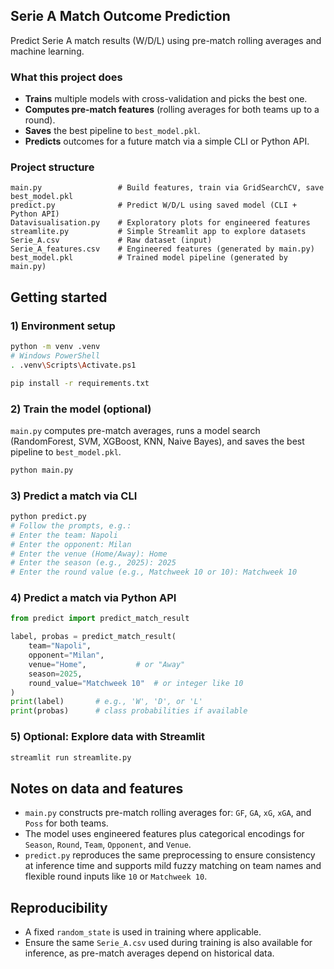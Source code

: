 ## Serie A Match Outcome Prediction

Predict Serie A match results (W/D/L) using pre-match rolling averages and machine learning.

### What this project does
- **Trains** multiple models with cross-validation and picks the best one.
- **Computes pre-match features** (rolling averages for both teams up to a round).
- **Saves** the best pipeline to `best_model.pkl`.
- **Predicts** outcomes for a future match via a simple CLI or Python API.

### Project structure
```
main.py                 # Build features, train via GridSearchCV, save best_model.pkl
predict.py              # Predict W/D/L using saved model (CLI + Python API)
Datavisualisation.py    # Exploratory plots for engineered features
streamlite.py           # Simple Streamlit app to explore datasets
Serie_A.csv             # Raw dataset (input)
Serie_A_features.csv    # Engineered features (generated by main.py)
best_model.pkl          # Trained model pipeline (generated by main.py)
```

## Getting started

### 1) Environment setup
```bash
python -m venv .venv
# Windows PowerShell
. .venv\Scripts\Activate.ps1

pip install -r requirements.txt
```

### 2) Train the model (optional)
`main.py` computes pre-match averages, runs a model search (RandomForest, SVM, XGBoost, KNN, Naive Bayes), and saves the best pipeline to `best_model.pkl`.
```bash
python main.py
```

### 3) Predict a match via CLI
```bash
python predict.py
# Follow the prompts, e.g.:
# Enter the team: Napoli
# Enter the opponent: Milan
# Enter the venue (Home/Away): Home
# Enter the season (e.g., 2025): 2025
# Enter the round value (e.g., Matchweek 10 or 10): Matchweek 10
```

### 4) Predict a match via Python API
```python
from predict import predict_match_result

label, probas = predict_match_result(
    team="Napoli",
    opponent="Milan",
    venue="Home",           # or "Away"
    season=2025,
    round_value="Matchweek 10"  # or integer like 10
)
print(label)       # e.g., 'W', 'D', or 'L'
print(probas)      # class probabilities if available
```

### 5) Optional: Explore data with Streamlit
```bash
streamlit run streamlite.py
```

## Notes on data and features
- `main.py` constructs pre-match rolling averages for: `GF`, `GA`, `xG`, `xGA`, and `Poss` for both teams.
- The model uses engineered features plus categorical encodings for `Season`, `Round`, `Team`, `Opponent`, and `Venue`.
- `predict.py` reproduces the same preprocessing to ensure consistency at inference time and supports mild fuzzy matching on team names and flexible round inputs like `10` or `Matchweek 10`.

## Reproducibility
- A fixed `random_state` is used in training where applicable.
- Ensure the same `Serie_A.csv` used during training is also available for inference, as pre-match averages depend on historical data.



